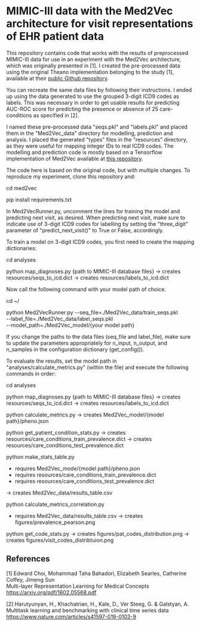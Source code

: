 # MIMIC-III data with the Med2Vec architecture for visit representations of EHR patient data

This repository contains code that works with the results of preprocessed MIMIC-III data for use in an experiment
with the Med2Vec architecture, which was originally presented in [1]. I created the pre-processed data using the 
original Theano implementation belonging to the study [1], available at their 
[public Github repository](https://github.com/mp2893/med2vec). 

You can recreate the same data files by following their instructions. I ended up using the data generated to use
the grouped 3-digit ICD9 codes as labels. This was necessary in order to get usable results for predicting
AUC-ROC score for predicting the presence or absence of 25 care-conditions as specified in [2].

I named these pre-processed data "seqs.pkl" and "labels.pkl" and placed them in the "Med2Vec_data" directory 
for modelling, prediction and analysis. I placed the generated "types" files in the "resources" directory, 
as they were useful for mapping integer IDs to real ICD9 codes. The modelling and prediction code is mostly 
based on a Tensorflow implementation of Med2Vec available at 
[this repository](https://github.com/sdwww/Med2Vec_tensorflow/blob/master/Med2VecRunner.py).

The code here is based on the original code, but with multiple changes.
To reproduce my experiment, clone this repository and:

   cd med2vec

   pip install requirements.txt

In Med2VecRunner.py, uncomment the lines for training the model and predicting next visit, as desired. When
predicting next visit, make sure to indicate use of 3-digit ICD9 codes for labelling by setting the "three_digit"
parameter of "predict_next_visit()" to True or False, accordingly.

To train a model on 3-digit ICD9 codes, you first need to create the mapping dictionaries:

   cd analyses

   python map_diagnoses.py {path to MIMIC-III database files}
   -> creates resources/seqs_to_icd.dict
   -> creates resources/labels_to_icd.dict

Now call the following command with your model path of choice. 

   cd ~/

   python Med2VecRunner.py --seq_file=./Med2Vec_data/train_seqs.pkl \
      --label_file=./Med2Vec_data/label_seqs.pkl \
      --model_path=./Med2Vec_model/{your model path}


If you change the paths to the data files (seq_file and label_file), make sure to update the parameters 
appropriately for n_input, n_output, and n_samples in the configuration dictionary (get_config()).

To evaluate the results, set the model path in "analyses/calculate_metrics.py" (within the file) and execute
the following commands in order:

   cd analyses

   python map_diagnoses.py {path to MIMIC-III database files}
   -> creates resources/seqs_to_icd.dict
   -> creates resources/labels_to_icd.dict

   python calculate_metrics.py
   -> creates Med2Vec_model/{model path}/pheno.json

   python get_patient_condition_stats.py
   -> creates resources/care_conditions_train_prevalence.dict
   -> creates resources/care_conditions_test_prevalence.dict

   python make_stats_table.py
   + requires Med2Vec_mode/{model path}/pheno.json
   + requires resources/care_conditions_train_prevalence.dict
   + requires resources/care_conditions_test_prevalence.dict

   -> creates Med2Vec_data/results_table.csv

   python calculate_metrics_correlation.py
   + requires Med2Vec_data/results_table.csv
   -> creates figures/prevalence_pearson.png
     
   python get_code_stats.py
   -> creates figures/pat_codes_distribution.png
   -> creates figures/visit_codes_distribtuion.png

## References

[1] Edward Choi, Mohammad Taha Bahadori, Elizabeth Searles, Catherine Coffey, Jimeng Sun
<br>Multi-layer Representation Learning for Medical Concepts
<br>https://arxiv.org/pdf/1602.05568.pdf

[2] Harutyunyan, H., Khachatrian, H., Kale, D., Ver Steeg, G. & Galstyan, A. 
<br>Multitask learning and benchmarking with clinical time series data
<br>https://www.nature.com/articles/s41597-019-0103-9
